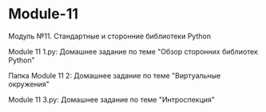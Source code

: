 # Module-11
Модуль №11. Стандартные и сторонние библиотеки Python

Module 11 1.py: Домашнее задание по теме "Обзор сторонних библиотек Python"

Папка Module 11 2: Домашнее задание по теме "Виртуальные окружения"

Module 11 3.py: Домашнее задание по теме "Интроспекция"
